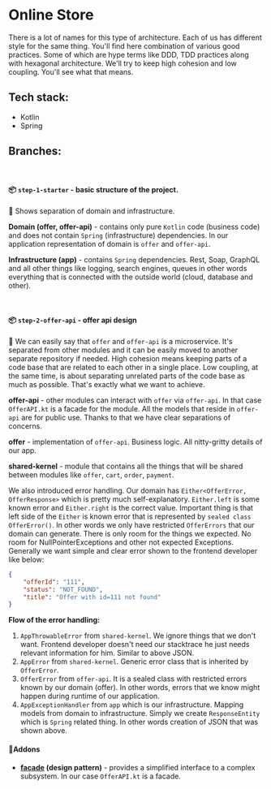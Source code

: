 # Online Store 

There is a lot of names for this type of architecture. Each of us has different style for the same thing. You'll find here  combination of various good practices. Some of which are hype terms like DDD, TDD practices along with hexagonal architecture. We'll try to keep high cohesion and low coupling. You'll see what that means.

## Tech stack: 
- Kotlin
- Spring

## Branches:

<br>

#### 📦 `step-1-starter` - basic structure of the project. 

📜 Shows separation of domain and infrastructure. 

**Domain (offer, offer-api)** - contains only pure `Kotlin` code (business code) and does not contain `Spring` (infrastructure) dependencies. In our application representation of domain is `offer` and `offer-api`.

**Infrastructure (app)** - contains `Spring` dependencies. Rest, Soap, GraphQL and all other things like logging, search engines, queues in other words everything that is connected with the outside world (cloud, database and other).

<br>

#### 📦 `step-2-offer-api` - offer api design

📜 We can easily say that `offer` and `offer-api` is a microservice. It's separated from other modules and it can be easily moved to another separate repository if needed. High cohesion means keeping parts of a code base that are related to each other in a single place. Low coupling, at the same time, is about separating unrelated parts of the code base as much as possible. That's exactly what we want to achieve.

**offer-api** - other modules can interact with `offer` via `offer-api`. In that case `OfferAPI.kt` is a facade for the module. All the models that reside in `offer-api` are for public use. Thanks to that we have clear separations of concerns.

**offer** - implementation of `offer-api`. Business logic. All nitty-gritty details of our app.

**shared-kernel** - module that contains all the things that will be shared between modules like `offer`, `cart`, `order`, `payment`.

We also introduced error handling. Our domain has `Either<OfferError, OfferResponse>` which is pretty much self-explanatory. `Either.left` is some known error and `Either.right` is the correct value. Important thing is that left side of the `Either` is known error that is represented by `sealed class OfferError()`. In other words we only have restricted `OfferErrors` that our domain can generate. There is only room for the things we expected. No room for NullPointerExceptions and other not expected Exceptions. Generally we want simple and clear error shown to the frontend developer like below: 

```json
{
    "offerId": "111",
    "status": "NOT_FOUND",
    "title": "Offer with id=111 not found"
}
```

**Flow of the error handling:**

1. `AppThrowableError` from `shared-kernel`. We ignore things that we don't want. Frontend developer doesn't need our stacktrace he just needs relevant information for him. Similar to above JSON.  
2. `AppError` from `shared-kernel`. Generic error class that is inherited by `OfferError`.
3. `OfferError` from `offer-api`. It is a sealed class with restricted errors known by our domain (offer). In other words, errors that we know might happen during runtime of our application.  
4. `AppExceptionHandler` from `app` which is our infrastructure. Mapping models from domain to infrastructure. Simply we create `ResponseEntity` which is `Spring` related thing. In other words creation of JSON that was shown above. 

#### 🧱Addons
- **[facade](https://github.com/iluwatar/java-design-patterns/tree/master/facade) (design pattern)** - provides a simplified interface to a complex subsystem. In our case `OfferAPI.kt` is a facade.

